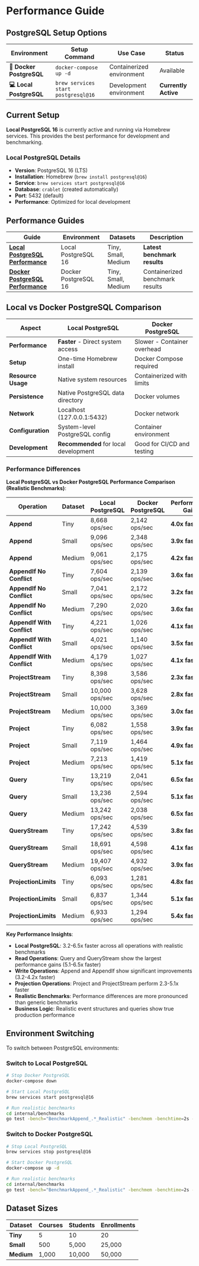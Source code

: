 # Performance Guide

## PostgreSQL Setup Options

| Environment | Setup Command | Use Case | Status |
|-------------|---------------|----------|--------|
| **🐳 Docker PostgreSQL** | `docker-compose up -d` | Containerized environment | Available |
| **💻 Local PostgreSQL** | `brew services start postgresql@16` | Development environment | **Currently Active** |

## Current Setup

**Local PostgreSQL 16** is currently active and running via Homebrew services. This provides the best performance for development and benchmarking.

### Local PostgreSQL Details
- **Version**: PostgreSQL 16 (LTS)
- **Installation**: Homebrew (`brew install postgresql@16`)
- **Service**: `brew services start postgresql@16`
- **Database**: `crablet` (created automatically)
- **Port**: 5432 (default)
- **Performance**: Optimized for local development

## Performance Guides

| Guide | Environment | Datasets | Description |
|-------|-------------|----------|-------------|
| **[Local PostgreSQL Performance](performance-local.md)** | Local PostgreSQL 16 | Tiny, Small, Medium | **Latest benchmark results** |
| **[Docker PostgreSQL Performance](performance-docker.md)** | Docker PostgreSQL 16 | Tiny, Small, Medium | Containerized benchmark results |

## Local vs Docker PostgreSQL Comparison

| Aspect | Local PostgreSQL | Docker PostgreSQL |
|--------|------------------|-------------------|
| **Performance** | **Faster** - Direct system access | Slower - Container overhead |
| **Setup** | One-time Homebrew install | Docker Compose required |
| **Resource Usage** | Native system resources | Containerized with limits |
| **Persistence** | Native PostgreSQL data directory | Docker volumes |
| **Network** | Localhost (127.0.0.1:5432) | Docker network |
| **Configuration** | System-level PostgreSQL config | Container environment |
| **Development** | **Recommended** for local development | Good for CI/CD and testing |

### Performance Differences

**Local PostgreSQL vs Docker PostgreSQL Performance Comparison (Realistic Benchmarks)**:

| Operation | Dataset | Local PostgreSQL | Docker PostgreSQL | Performance Gain |
|-----------|---------|------------------|-------------------|------------------|
| **Append** | Tiny | 8,668 ops/sec | 2,142 ops/sec | **4.0x faster** |
| **Append** | Small | 9,096 ops/sec | 2,348 ops/sec | **3.9x faster** |
| **Append** | Medium | 9,061 ops/sec | 2,175 ops/sec | **4.2x faster** |
| **AppendIf No Conflict** | Tiny | 7,604 ops/sec | 2,139 ops/sec | **3.6x faster** |
| **AppendIf No Conflict** | Small | 7,041 ops/sec | 2,172 ops/sec | **3.2x faster** |
| **AppendIf No Conflict** | Medium | 7,290 ops/sec | 2,020 ops/sec | **3.6x faster** |
| **AppendIf With Conflict** | Tiny | 4,221 ops/sec | 1,026 ops/sec | **4.1x faster** |
| **AppendIf With Conflict** | Small | 4,021 ops/sec | 1,140 ops/sec | **3.5x faster** |
| **AppendIf With Conflict** | Medium | 4,179 ops/sec | 1,027 ops/sec | **4.1x faster** |
| **ProjectStream** | Tiny | 8,398 ops/sec | 3,586 ops/sec | **2.3x faster** |
| **ProjectStream** | Small | 10,000 ops/sec | 3,628 ops/sec | **2.8x faster** |
| **ProjectStream** | Medium | 10,000 ops/sec | 3,369 ops/sec | **3.0x faster** |
| **Project** | Tiny | 6,082 ops/sec | 1,558 ops/sec | **3.9x faster** |
| **Project** | Small | 7,119 ops/sec | 1,464 ops/sec | **4.9x faster** |
| **Project** | Medium | 7,213 ops/sec | 1,419 ops/sec | **5.1x faster** |
| **Query** | Tiny | 13,219 ops/sec | 2,041 ops/sec | **6.5x faster** |
| **Query** | Small | 13,236 ops/sec | 2,594 ops/sec | **5.1x faster** |
| **Query** | Medium | 13,242 ops/sec | 2,038 ops/sec | **6.5x faster** |
| **QueryStream** | Tiny | 17,242 ops/sec | 4,539 ops/sec | **3.8x faster** |
| **QueryStream** | Small | 18,691 ops/sec | 4,598 ops/sec | **4.1x faster** |
| **QueryStream** | Medium | 19,407 ops/sec | 4,932 ops/sec | **3.9x faster** |
| **ProjectionLimits** | Tiny | 6,093 ops/sec | 1,281 ops/sec | **4.8x faster** |
| **ProjectionLimits** | Small | 6,837 ops/sec | 1,344 ops/sec | **5.1x faster** |
| **ProjectionLimits** | Medium | 6,933 ops/sec | 1,294 ops/sec | **5.4x faster** |

**Key Performance Insights**:
- **Local PostgreSQL**: 3.2-6.5x faster across all operations with realistic benchmarks
- **Read Operations**: Query and QueryStream show the largest performance gains (5.1-6.5x faster)
- **Write Operations**: Append and AppendIf show significant improvements (3.2-4.2x faster)
- **Projection Operations**: Project and ProjectStream perform 2.3-5.1x faster
- **Realistic Benchmarks**: Performance differences are more pronounced than generic benchmarks
- **Business Logic**: Realistic event structures and queries show true production performance

## Environment Switching

To switch between PostgreSQL environments:

### Switch to Local PostgreSQL
```bash
# Stop Docker PostgreSQL
docker-compose down

# Start Local PostgreSQL
brew services start postgresql@16

# Run realistic benchmarks
cd internal/benchmarks
go test -bench="BenchmarkAppend_.*_Realistic" -benchmem -benchtime=2s -timeout=10m .
```

### Switch to Docker PostgreSQL
```bash
# Stop Local PostgreSQL
brew services stop postgresql@16

# Start Docker PostgreSQL
docker-compose up -d

# Run realistic benchmarks
cd internal/benchmarks
go test -bench="BenchmarkAppend_.*_Realistic" -benchmem -benchtime=2s -timeout=10m .
```

## Dataset Sizes

| Dataset | Courses | Students | Enrollments |
|---------|---------|----------|-------------|
| **Tiny** | 5 | 10 | 20 |
| **Small** | 500 | 5,000 | 25,000 |
| **Medium** | 1,000 | 10,000 | 50,000 |

